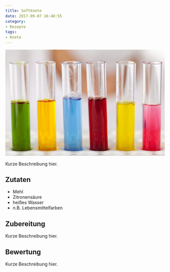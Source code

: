 ```yaml
---
title: Softknete
date: 2017-09-07 16:48:55
category:
- Rezepte
tags: 
- Knete
---
```


![test image](/images/test.jpg)

Kurze Beschreibung hier.

## Zutaten
- Mehl
- Zitronensäure
- heißes Wasser
- n.B. Lebensmittelfarben

## Zubereitung

Kurze Beschreibung hier.

## Bewertung

Kurze Beschreibung hier.

